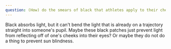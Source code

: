 ```yaml
---
question: (How) do the smears of black that athletes apply to their cheeks keep the sun out of their eyes?
---
```


Black absorbs light, but it can't bend the light that is already on a trajectory straight into someone's pupil. Maybe these black patches just prevent light from reflecting off of one's cheeks into their eyes? Or maybe they do not do a thing to prevent sun blindness.
